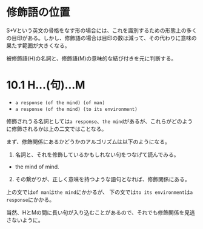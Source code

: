 # 修飾語の位置

S+Vという英文の骨格をなす形の場合には、これを識別するための形態上の多くの目印がある。しかし、修飾語の場合は目印の数は減って、その代わりに意味の果たす範囲が大きくなる。

被修飾語(H)の名詞と、修飾語(M)の意味的な結び付きを元に判断する。


# 10.1 H…(句)…M

- `a response (of the mind) (of man)`
- `a response (of the mind) (to its environment)`

修飾されうる名詞としては`a response`、`the mind`があるが、これらがどのように修飾されるかは上の二文ではことなる。

まず、修飾関係にあるかどうかのアルゴリズムは以下のようになる。

1. 名詞と、それを修飾しているかもしれない句をつなげて読んでみる。

- the mind of mind.

2. その繋がりが、正しく意味を持つような語句となれば、修飾関係にある。

上の文では`of man`は`the mind`にかかるが、
下の文では`to its environment`は`a response`にかかる。

当然、HとMの間に長い句が入り込むことがあるので、それでも修飾関係を見逃さないように。